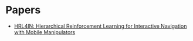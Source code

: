 # Papers

- [HRL4IN: Hierarchical Reinforcement Learning for Interactive Navigation with Mobile Manipulators](https://sites.google.com/view/hrl4in/home)

